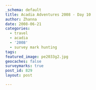 ```yaml
---
_schema: default
title: Acadia Adventures 2008 - Day 10
author: Zhanna
date: 2008-06-21
categories:
  - travel
  - acadia
  - '2008'
  - survey mark hunting
tags:
featured_image: pe2033g2.jpg
geocaches: false
surveymarks: true
post_id: 829
layout: post

---
```


